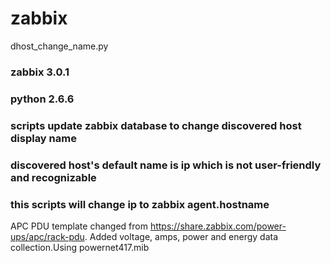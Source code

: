 # zabbix

dhost_change_name.py
### zabbix 3.0.1
### python 2.6.6
### scripts update zabbix database to change discovered host display name
### discovered host's default name is ip which is not user-friendly and recognizable
### this scripts will change ip to zabbix agent.hostname


APC PDU template
changed from https://share.zabbix.com/power-ups/apc/rack-pdu. Added voltage, amps, power and energy data collection.Using powernet417.mib
